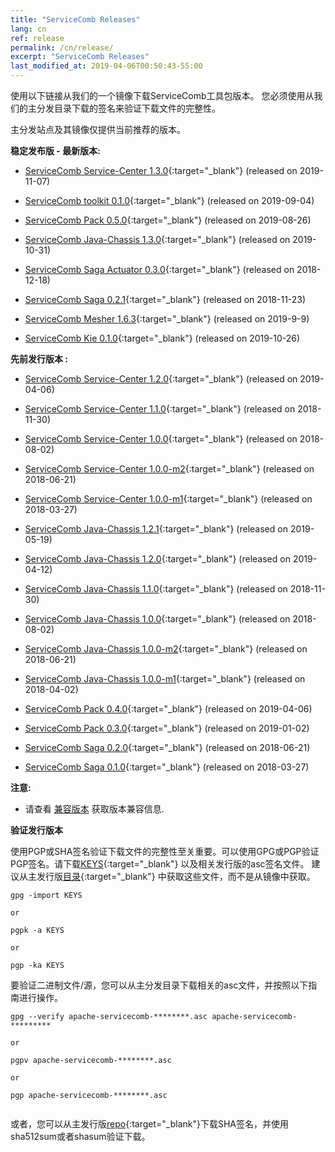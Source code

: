 ```yaml
---
title: "ServiceComb Releases"
lang: cn
ref: release
permalink: /cn/release/
excerpt: "ServiceComb Releases"
last_modified_at: 2019-04-06T00:50:43-55:00
---
```


使用以下链接从我们的一个镜像下载ServiceComb工具包版本。 您必须使用从我们的主分发目录下载的签名来验证下载文件的完整性。

主分发站点及其镜像仅提供当前推荐的版本。


**稳定发布版 - 最新版本:**

* [ServiceComb Service-Center 1.3.0](/release/service-center-downloads/){:target="_blank"} (released on 2019-11-07)

* [ServiceComb toolkit 0.1.0](/release/toolkit-downloads/){:target="_blank"} (released on 2019-09-04)

* [ServiceComb Pack 0.5.0](/release/servicecomb-pack-downloads/){:target="_blank"} (released on 2019-08-26)

* [ServiceComb Java-Chassis 1.3.0](/release/servicecomb-java-chassis-downloads/){:target="_blank"} (released on 2019-10-31)

* [ServiceComb Saga Actuator 0.3.0](/release/servicecomb-saga-actuator-downloads/){:target="_blank"} (released on 2018-12-18)

* [ServiceComb Saga 0.2.1](/release/servicecomb-saga-downloads/){:target="_blank"} (released on 2018-11-23)

* [ServiceComb Mesher 1.6.3](/release/servicecomb-mesher-downloads/){:target="_blank"} (released on 2019-9-9)

* [ServiceComb Kie 0.1.0](/release/servicecomb-kie-downloads/){:target="_blank"} (released on 2019-10-26)

**先前发行版本 :**

* [ServiceComb Service-Center 1.2.0](/release/service-center-downloads/){:target="_blank"} (released on 2019-04-06)
* [ServiceComb Service-Center 1.1.0](/release/service-center-downloads/){:target="_blank"} (released on 2018-11-30)
* [ServiceComb Service-Center 1.0.0](/release/service-center-downloads/){:target="_blank"} (released on 2018-08-02)
* [ServiceComb Service-Center 1.0.0-m2](/release/service-center-downloads/){:target="_blank"} (released on 2018-06-21)
* [ServiceComb Service-Center 1.0.0-m1](/release/service-center-downloads/){:target="_blank"} (released on 2018-03-27)

* [ServiceComb Java-Chassis 1.2.1](/release/servicecomb-java-chassis-downloads/){:target="_blank"} (released on 2019-05-19)
* [ServiceComb Java-Chassis 1.2.0](/release/servicecomb-java-chassis-downloads/){:target="_blank"} (released on 2019-04-12)
* [ServiceComb Java-Chassis 1.1.0](/release/servicecomb-java-chassis-downloads/){:target="_blank"} (released on 2018-11-30)
* [ServiceComb Java-Chassis 1.0.0](/release/servicecomb-java-chassis-downloads/){:target="_blank"} (released on 2018-08-02)
* [ServiceComb Java-Chassis 1.0.0-m2](/release/servicecomb-java-chassis-downloads/){:target="_blank"} (released on 2018-06-21)
* [ServiceComb Java-Chassis 1.0.0-m1](/release/servicecomb-java-chassis-downloads/){:target="_blank"} (released on 2018-04-02)

* [ServiceComb Pack 0.4.0](/release/servicecomb-pack-downloads/){:target="_blank"} (released on 2019-04-06)
* [ServiceComb Pack 0.3.0](/release/servicecomb-pack-downloads/){:target="_blank"} (released on 2019-01-02)
* [ServiceComb Saga 0.2.0](/release/servicecomb-saga-downloads/){:target="_blank"} (released on 2018-06-21)
* [ServiceComb Saga 0.1.0](/release/servicecomb-saga-downloads/){:target="_blank"} (released on 2018-03-27)


**注意:**
  - 请查看 [兼容版本](/release/compatibleversion) 获取版本兼容信息.


**验证发行版本**

使用PGP或SHA签名验证下载文件的完整性至关重要。可以使用GPG或PGP验证PGP签名。请下载[KEYS](https://www.apache.org/dist/servicecomb/KEYS){:target="_blank"} 以及相关发行版的asc签名文件。 建议从主发行版[目录](https://www.apache.org/dist/servicecomb/){:target="_blank"} 中获取这些文件，而不是从镜像中获取。
 ```
 gpg -import KEYS

 or

 pgpk -a KEYS

 or

 pgp -ka KEYS

```

要验证二进制文件/源，您可以从主分发目录下载相关的asc文件，并按照以下指南进行操作。

```
gpg --verify apache-servicecomb-********.asc apache-servicecomb-*********

or

pgpv apache-servicecomb-********.asc

or

pgp apache-servicecomb-********.asc


```

或者，您可以从主发行版[repo](https://www.apache.org/dist/servicecomb/){:target="_blank"}下载SHA签名，并使用sha512sum或者shasum验证下载。
